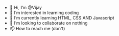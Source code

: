- 👋 Hi, I’m @Vijay
- 👀 I’m interested in learning coding
- 🌱 I’m currently learning HTML, CSS AND Javascript
- 💞️ I’m looking to collaborate on nothing
- 📫 How to reach me (don't)

<!---
Vijay-8655/Vijay-8655 is a ✨ special ✨ repository because its `README.md` (this file) appears on your GitHub profile.
You can click the Preview link to take a look at your changes.
--->
